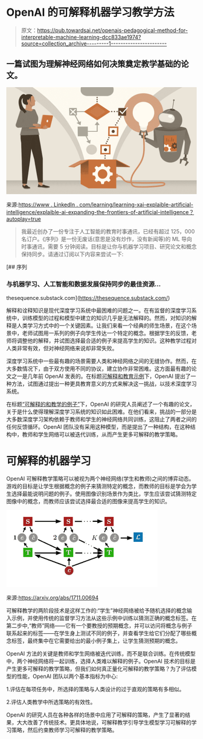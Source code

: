 # OpenAI 的可解释机器学习教学方法

> 原文：<https://pub.towardsai.net/openais-pedagogical-method-for-interpretable-machine-learning-dcc833ae1974?source=collection_archive---------1----------------------->

## 一篇试图为理解神经网络如何决策奠定教学基础的论文。

![](img/b0763f72fa8b06b1f42e8267c8f0a10e.png)

来源:[https://www . LinkedIn . com/learning/learning-xai-explaible-artificial-intelligence/explaible-ai-expanding-the-frontiers-of-artificial-intelligence？autoplay=true](https://www.linkedin.com/learning/learning-xai-explainable-artificial-intelligence/explainable-ai-expanding-the-frontiers-of-artificial-intelligence?autoplay=true)

> 我最近创办了一份专注于人工智能的教育时事通讯，已经有超过 125，000 名订户。《序列》是一份无废话(意思是没有炒作，没有新闻等)的 ML 导向时事通讯，需要 5 分钟阅读。目标是让你与机器学习项目、研究论文和概念保持同步。请通过订阅以下内容来尝试一下:

[](https://thesequence.substack.com/) [## 序列

### 与机器学习、人工智能和数据发展保持同步的最佳资源…

thesequence.substack.com](https://thesequence.substack.com/) 

解释和诠释知识是现代深度学习系统中最困难的问题之一。在有监督的深度学习系统中，训练模型的过程和模型中建立的知识几乎是无法解释的。然而，对知识的解释是人类学习方式中的一个关键因素。让我们来看一个经典的师生场景，在这个场景中，老师试图用一系列的例子向学生传达一个特定的概念。根据学生的反馈，老师将调整他的解释，并试图选择最合适的例子来提高学生的知识。这种教学过程对人类非常有效，但对神经网络来说却非常失败。

深度学习系统中一些最有趣的场景需要人类和神经网络之间的无缝协作。然而，在大多数情况下，由于双方使用不同的协议，建立协作非常困难。这方面最有趣的论文之一是几年前 OpenAI 发表的。在标题[可解释和教育示例](https://arxiv.org/abs/1711.00694)下，OpenAI 提出了一种方法，试图通过提出一种更具教育意义的方式来解决这一挑战，以技术深度学习系统。

在标题[“可解释的和教学的例子”](https://arxiv.org/abs/1711.00694)下，OpenAI 的研究人员阐述了一个有趣的论文，关于是什么使得理解深度学习系统的知识如此困难。在他们看来，挑战的一部分是大多数深度学习架构依赖于教师和学生的神经网络共同训练，这阻止了两者之间的任何反馈循环。OpenAI 团队没有采用这种模型，而是提出了一种结构，在这种结构中，教师和学生网络可以被迭代训练，从而产生更多可解释的教学策略。

# 可解释的机器学习

OpenAI 可解释教学策略可以被视为两个神经网络(学生和教师)之间的博弈动态。游戏的目标是让学生根据概念的例子来猜测特定的概念，而教师的目标是学会为学生选择最能说明问题的例子。使用图像识别场景作为类比，学生应该尝试猜测特定图像中的概念，而教师应该尝试选择最合适的图像来提高学生的知识。

![](img/b857f55cfb5f218e3512076513af4dd2.png)

来源:https://arxiv.org/abs/1711.00694

可解释教学的两阶段技术是这样工作的:“学生”神经网络被给予随机选择的概念输入示例，并使用传统的监督学习方法从这些示例中训练以猜测正确的概念标签。在第二步中,“教师”网络——它有一个要教授的预期概念，并可以访问将概念与例子联系起来的标签——在学生身上测试不同的例子，并查看学生给它们分配了哪些概念标签，最终集中在它需要给出的最小例子集上，让学生猜测预期的概念。

OpenAI 方法的关键是教师和学生网络被迭代训练，而不是联合训练。在传统模型中，两个神经网络将一起训练，选择人类难以解释的例子。OpenAI 技术的目标是产生更多可解释的教学策略，但我们如何真正量化可解释的教学策略？为了评估模型的性能，OpenAI 团队以两个基本指标为中心:

1.评估在每项任务中，所选择的策略与人类设计的过于直观的策略有多相似。

2.评估人类教学中所选策略的有效性。

OpenAI 的研究人员在各种各样的场景中应用了可解释的策略，产生了显著的结果，大大改善了传统技术。更具体地说，可解释教学引导学生模型学习可解释的学习策略，然后约束教师学习可解释的教学策略。